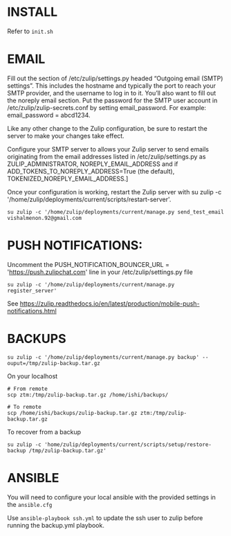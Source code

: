 # INSTALL

Refer to `init.sh`

# EMAIL

Fill out the section of /etc/zulip/settings.py headed “Outgoing email (SMTP) settings”. 
This includes the hostname and typically the port to reach your SMTP provider, and the username to log in to it. 
You’ll also want to fill out the noreply email section.
Put the password for the SMTP user account in /etc/zulip/zulip-secrets.conf by setting email_password. For example: email_password = abcd1234.

Like any other change to the Zulip configuration, be sure to restart the server to make your changes take effect.

Configure your SMTP server to allows your Zulip server to send emails originating from the email addresses listed in /etc/zulip/settings.py as ZULIP_ADMINISTRATOR, NOREPLY_EMAIL_ADDRESS and if ADD_TOKENS_TO_NOREPLY_ADDRESS=True (the default), TOKENIZED_NOREPLY_EMAIL_ADDRESS.]

Once your configuration is working, restart the Zulip server with su zulip -c '/home/zulip/deployments/current/scripts/restart-server'.



```
su zulip -c '/home/zulip/deployments/current/manage.py send_test_email vishalmenon.92@gmail.com
```

# PUSH NOTIFICATIONS:

Uncomment the PUSH_NOTIFICATION_BOUNCER_URL = 'https://push.zulipchat.com' line in your /etc/zulip/settings.py file
```
su zulip -c '/home/zulip/deployments/current/manage.py register_server'
```

See https://zulip.readthedocs.io/en/latest/production/mobile-push-notifications.html

# BACKUPS

```
su zulip -c '/home/zulip/deployments/current/manage.py backup' --ouput=/tmp/zulip-backup.tar.gz
```

On your localhost
```
# From remote
scp ztm:/tmp/zulip-backup.tar.gz /home/ishi/backups/

# To remote
scp /home/ishi/backups/zulip-backup.tar.gz ztm:/tmp/zulip-backup.tar.gz

```

To recover from a backup
```
su zulip -c 'home/zulip/deployments/current/scripts/setup/restore-backup /tmp/zulip-backup.tar.gz'
```

# ANSIBLE

You will need to configure your local ansible with the provided settings in the `ansible.cfg`

Use `ansible-playbook ssh.yml` to update the ssh user to zulip before running the backup.yml playbook.
